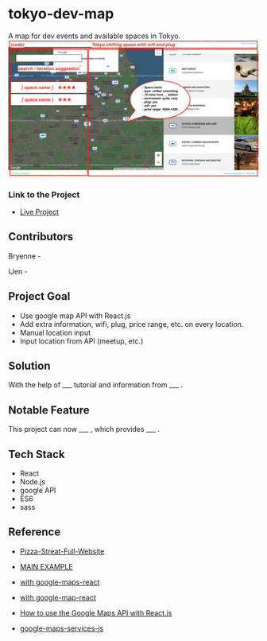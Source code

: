 # tokyo-dev-map
A map for dev events and available spaces in Tokyo.
![Project Image](src/draft.png)

### Link to the Project
* [Live Project](https://github.com/theyij/tokyo-dev-map/) 

## Contributors 
Bryenne - 

IJen -

## Project Goal
* Use google map API with React.js
* Add extra information, wifi, plug, price range, etc. on every location.
* Manual location input
* Input location from API (meetup, etc.)

## Solution
With the help of ___ tutorial and information from ___ . 

## Notable Feature
This project can now ___ , which provides ___ .

## Tech Stack
* React
* Node.js
* google API
* ES6
* sass

## Reference 
* [Pizza-Streat-Full-Website](https://github.com/Rogulik/Pizza-Streat-Full-Website/blob/master/src/locationsPage/components/GoogleMap.js)
* [MAIN EXAMPLE](http://google-map-react.github.io/google-map-react/map/main/)

* [with google-maps-react](https://codesandbox.io/s/eloquent-cori-jp0l4?fontsize=14&hidenavigation=1&theme=dark)

* [with google-map-react](https://www.npmjs.com/package/google-map-react)

* [How to use the Google Maps API with React.js](https://dev.to/jessicabetts/how-to-use-google-maps-api-and-react-js-26c2)

* [google-maps-services-js](https://github.com/googlemaps/google-maps-services-js)
